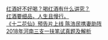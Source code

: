   
[红酒好不好喝？喝红酒有什么讲究？](http://www.dianyue.me/archives/869/p328t9kc2siyj384/)  
[红酒要细品，人生且慢行。](http://www.dianyue.me/archives/255/4jptvzhofpxlimuz/)  
[《十二花仙》预告片上线 陈浩民携妻助阵](http://www.dianyue.me/archives/159/hcdwqj9knoyfqj45/)  
[2018年河南三支一扶笔试真题及解析](http://www.dianyue.me/archives/941/ocxbb6wwxfkltqlj/)